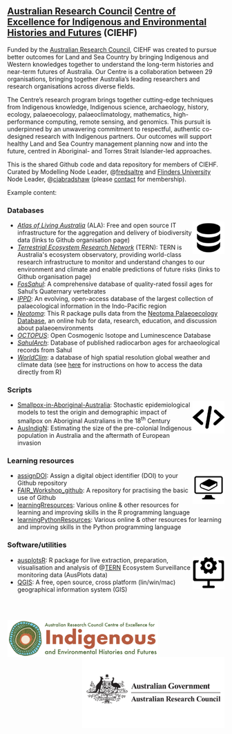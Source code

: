 ## <a href="http://www.arc.gov.au">Australian Research Council</a> <a href="http://ciehf.au">Centre of Excellence for Indigenous and Environmental Histories and Futures</a> (CIEHF)

Funded by the <a href="http://www.arc.gov.au">Australian Research Council</a>, CIEHF was created to pursue better outcomes for Land and Sea Country by bringing Indigenous and Western knowledges together to understand the long-term histories and near-term futures of Australia. Our Centre is a collaboration between 29 organisations, bringing together Australia’s leading researchers and research organisations across diverse fields.

The Centre’s research program brings together cutting-edge techniques from Indigenous knowledge, Indigenous science, archaeology, history, ecology, palaeoecology, palaeoclimatology, mathematics, high-performance computing, remote sensing, and genomics. This pursuit is underpinned by an unwavering commitment to respectful, authentic co-designed research with Indigenous partners.
Our outcomes will support healthy Land and Sea Country management planning now and into the future, centred in Aboriginal- and Torres Strait Islander-led approaches.

This is the shared Github code and data repository for members of CIEHF. Curated by Modelling Node Leader, @<a href="https://github.com/FredSaltre">fredsaltre</a> and <a href="http://flinders.edu.au">Flinders University</a> Node Leader, @<a href="https://github.com/cjabradshaw">cjabradshaw</a> (please <a href="https://github.com/FredSaltre">contact</a> for membership).

Example content:

### Databases
<img src="https://github.com/CIEHF/.github/blob/main/profile/databaseLogo.png" alt="" width="75" align="right" />

- <a href="https://github.com/AtlasOfLivingAustralia"><em>Atlas of Living Australia</em></a> (ALA): Free and open source IT infrastructure for the aggregation and delivery of biodiversity data (links to Github organisation page)
- <a href="https://github.com/ternaustralia"><em>Terrestrial Ecosystem Research Network</em></a> (TERN): TERN is Australia's ecosystem observatory, providing world-class research infrastructure to monitor and understand changes to our environment and climate and enable predictions of future risks (links to Github organisation page)
- <a href="https://github.com/CIEHF/FosSahul"><em>FosSahul</em></a>: A comprehensive database of quality-rated fossil ages for Sahul’s Quaternary vertebrates
- <a href="https://github.com/CIEHF/IPPD"><em>IPPD</em></a>: An evolving, open-access database of the largest collection of palaecological information in the Indo-Pacific region
- <a href="https://github.com/CIEHF/neotoma2"><em>Neotoma</em></a>: This R package pulls data from the <a href="http://neotomadb.org/">Neotoma Palaeoecology Database</a>, an online hub for data, research, education, and discussion about palaeoenvironments
- <a href="https://github.com/CIEHF/OCTOPUS"><em>OCTOPUS</em></a>: Open Cosmogenic Isotope and Luminescence Database
- <a href="https://github.com/CIEHF/SahulArch"><em>SahulArch</em></a>: Database of published radiocarbon ages for archaeological records from Sahul
- <a href="https://www.worldclim.org/data/index.html"><em>WorldClim</em></a>: a database of high spatial resolution global weather and climate data (see <a href="https://gis.stackexchange.com/questions/227585/using-r-to-extract-data-from-worldclim">here</a> for instructions on how to access the data directly from R)

### Scripts
<img src="https://github.com/CIEHF/.github/blob/main/profile/scriptsLogo.png" alt="" width="75" align="right" />

- <a href="https://github.com/CIEHF/Smallpox-in-Aboriginal-Australia">Smallpox-in-Aboriginal-Australia</a>: Stochastic epidemiological models to test the origin and demographic impact of smallpox on Aboriginal Australians in the 18<sup>th</sup> Century
- <a href="https://github.com/CIEHF/AusIndigN">AusIndigN</a>: Estimating the size of the pre-colonial Indigenous population in Australia and the aftermath of European invasion

### Learning resources
<img src="https://github.com/CIEHF/.github/blob/main/profile/learningLogo.png" alt="" width="75" align="right" />

- <a href="https://github.com/CIEHF/assignDOI">assignDOI</a>: Assign a digital object identifier (DOI) to your Github repository
- <a href="https://github.com/CIEHF/FAIR_Workshop_github">FAIR_Workshop_github</a>: A repository for practising the basic use of Github
- <a href="https://github.com/CIEHF/learningRresources">learningRresources</a>: Various online & other resources for learning and improving skills in the R programming language
- <a href="https://github.com/CIEHF/learningPythonResources">learningPythonResources</a>: Various online & other resources for learning and improving skills in the Python programming language

### Software/utilities
<img src="https://github.com/CIEHF/.github/blob/main/profile/softwareLogo.png" alt="" width="75" align="right" />

- <a href="https://github.com/CIEHF/QGIS">ausplotsR</a>: R package for live extraction, preparation, visualisation and analysis of @<a href="https://github.com/ternaustralia">TERN</a> Ecosystem Surveillance monitoring data (AusPlots data)
- <a href="https://github.com/CIEHF/QGIS">QGIS</a>: A free, open source, cross platform (lin/win/mac) geographical information system (GIS)

<br>
<br>

[<img src="https://github.com/CIEHF/.github/blob/main/profile/CIEHF_Logo_Email_Version%20Transparent.png" alt="Centre of Excellence for Indigenous and Environmental Histories and Futures" width="350" align="left" />](http://ciehf.au)
[<img src="https://github.com/CIEHF/.github/blob/main/profile/australian-research-council.png" alt="Australian Research Council" width="330" align="right" />](http://www.arc.gov.au)
